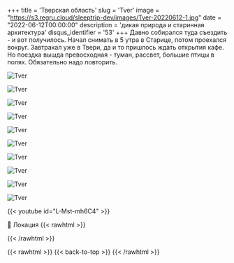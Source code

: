 +++
title = 'Тверская область'
slug = 'Tver'
image = "https://s3.regru.cloud/sleeptrip-dev/images/Tver-20220612-1.jpg"
date = "2022-06-12T00:00:00"
description = 'дикая природа и старинная архитектура'
disqus_identifier = '53'
+++
Давно собирался туда съездить - и вот получилось.
Начал снимать в 5 утра в Старице, потом проехался вокруг.
Завтракал уже в Твери, да и то пришлось ждать открытия кафе.
Но поездка вышда превосходная - туман, рассвет, большие птицы в полях.
Обязательно надо повторить.

![Tver](https://s3.regru.cloud/sleeptrip-dev/images/Tver-20220612-2.jpg)

![Tver](https://s3.regru.cloud/sleeptrip-dev/images/Tver-20220612-3.jpg)

![Tver](https://s3.regru.cloud/sleeptrip-dev/images/Tver-20220612-4.jpg)

![Tver](https://s3.regru.cloud/sleeptrip-dev/images/Tver-20220612-5.jpg)

![Tver](https://s3.regru.cloud/sleeptrip-dev/images/Tver-20220612-6.jpg)

![Tver](https://s3.regru.cloud/sleeptrip-dev/images/Tver-20220612-7.jpg)

![Tver](https://s3.regru.cloud/sleeptrip-dev/images/Tver-20220612-8.jpg)

![Tver](https://s3.regru.cloud/sleeptrip-dev/images/Tver-20220612-9.jpg)

![Tver](https://s3.regru.cloud/sleeptrip-dev/images/Tver-20220612-10.jpg)

![Tver](https://s3.regru.cloud/sleeptrip-dev/images/Tver-20220612-11.jpg)

{{< youtube id="L-Mst-mh6C4" >}}

📍 Локация
{{< rawhtml >}}
<div class="yandex-map-container">
<script type="text/javascript" charset="utf-8" async src="https://api-maps.yandex.ru/services/constructor/1.0/js/?um=constructor%3A263cf55b9e7bc598b7ce59222e4a03c52abfd94a2772a12381466eaf98071aee&amp;width=800&amp;height=400&amp;lang=ru_RU&amp;scroll=true"></script>
</div>
{{< /rawhtml >}}

{{< rawhtml >}}
{{< back-to-top >}}
{{< /rawhtml >}}
